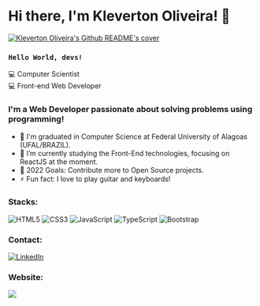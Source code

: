 # Hi there, I'm Kleverton Oliveira! :wave:

<a href="https://github.com/KlevertonOliveira"><img src="https://media-exp2.licdn.com/dms/image/C4D16AQFv2Zzu4dPhdw/profile-displaybackgroundimage-shrink_200_800/0/1655292265818?e=1660780800&v=beta&t=B_aMBsi9BU7i4kjh3ilJl1bH0lsicx1OUIxLT7T1KYY" alt="Kleverton Oliveira's Github README's cover" title="Kleverton Oliveira's Github README"></a>

### <code>Hello World, devs!</code>

💻 Computer Scientist<br>
💻 Front-end Web Developer<br>

### I'm a Web Developer passionate about solving problems using programming!

- 🔭 I'm graduated in Computer Science at Federal University of Alagoas (UFAL/BRAZIL).
- 🌱 I’m currently studying the Front-End technologies, focusing on ReactJS at the moment.
- 🥅 2022 Goals: Contribute more to Open Source projects.
- ⚡ Fun fact: I love to play guitar and keyboards!

### Stacks:

<img alt="HTML5" src="https://img.shields.io/badge/HTML5-E34F26?style=plastic&logo=html5&logoColor=white"/> <img alt="CSS3" src="https://img.shields.io/badge/CSS3-1572B6?style=plastic&logo=css3&logoColor=white"/> <img alt="JavaScript" src="https://img.shields.io/badge/JavaScript-323330?style=plastic&logo=javascript&logoColor=F7DF1E"/> <img alt="TypeScript" src="https://img.shields.io/badge/TypeScript-007ACC?style=for-the-badge&logo=typescript&logoColor=white"/> 
<img alt="Bootstrap" src="https://img.shields.io/badge/Bootstrap-563D7C?style=plastic&logo=bootstrap&logoColor=white"/> 

### Contact:

<a href="https://www.linkedin.com/in/klevertonoliveira)"><img alt="LinkedIn" src="https://img.shields.io/badge/LinkedIn-%23E4405F.svg?style=plastic&logo=linkedin&logoColor=white&color=blue"/></a>
<br>

### Website:
<a href="https://klevertonoliveira.vercel.app/"><img src="https://img.shields.io/static/v1?label=Portfolio&message=https://klevertonoliveira.vercel.app/&logo=website&logoColor=white&color=blue&style=plastic"/></a>


<!--
**anamariasilva/anamariasilva** is a ✨ _special_ ✨ repository because its `README.md` (this file) appears on your GitHub profile.
Vi
Here are some ideas to get you started:

- 🔭 I’m currently working on ...
- 🌱 I’m currently learning ...
- 👯 I’m looking to collaborate on ...
- 🤔 I’m looking for help with ...
- 💬 Ask me about ...
- 📫 How to reach me: ...
- 😄 Pronouns: ...
- ⚡ Fun fact: ...
-->
